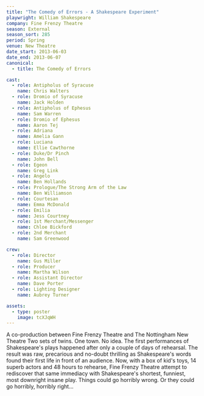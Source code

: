 ```yaml
---
title: "The Comedy of Errors - A Shakespeare Experiment"
playwright: William Shakespeare
company: Fine Frenzy Theatre
season: External
season_sort: 285
period: Spring
venue: New Theatre
date_start: 2013-06-03
date_end: 2013-06-07
canonical:
  - title: The Comedy of Errors

cast:
  - role: Antipholus of Syracuse
    name: Chris Walters
  - role: Dromio of Syracuse
    name: Jack Holden
  - role: Antipholus of Ephesus
    name: Sam Warren
  - role: Dromio of Ephesus
    name: Aaron Tej
  - role: Adriana
    name: Amelia Gann
  - role: Luciana
    name: Ellie Cawthorne
  - role: Duke/Dr Pinch
    name: John Bell
  - role: Egeon
    name: Greg Link
  - role: Angelo
    name: Ben Hollands
  - role: Prologue/The Strong Arm of the Law
    name: Ben Williamson
  - role: Courtesan
    name: Emma McDonald
  - role: Emilia
    name: Jess Courtney
  - role: 1st Merchant/Messenger
    name: Chloe Bickford
  - role: 2nd Merchant
    name: Sam Greenwood

crew:
  - role: Director
    name: Gus Miller
  - role: Producer
    name: Martha Wilson
  - role: Assistant Director
    name: Dave Porter
  - role: Lighting Designer
    name: Aubrey Turner

assets:
  - type: poster
    image: tcXJqWH
---
```


A co-production between Fine Frenzy Theatre and The Nottingham New Theatre
Two sets of twins. One town. No idea.
The first performances of Shakespeare's plays happened after only a couple of days of rehearsal. The result was raw, precarious and no-doubt thrilling as Shakespeare's words found their first life in front of an audience.
Now, with a box of kid's toys, 14 superb actors and 48 hours to rehearse, Fine Frenzy Theatre attempt to rediscover that same immediacy with Shakespeare's shortest, funniest, most downright insane play.
Things could go horribly wrong.
Or they could go horribly, horribly right...
